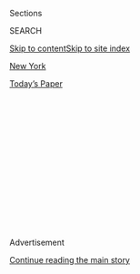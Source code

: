 <div id="app">

<div>

<div>

<div>

<div class="NYTAppHideMasthead css-1q2w90k e1suatyy0">

<div class="section css-ui9rw0 e1suatyy2">

<div class="css-eph4ug er09x8g0">

<div class="css-6n7j50">

</div>

<span class="css-1dv1kvn">Sections</span>

<div class="css-10488qs">

<span class="css-1dv1kvn">SEARCH</span>

</div>

[Skip to content](#site-content)[Skip to site index](#site-index)

</div>

<div id="masthead-section-label" class="css-1wr3we4 eaxe0e00">

[New
York](https://www.nytimes3xbfgragh.onion/section/nyregion)

</div>

<div class="css-10698na e1huz5gh0">

</div>

</div>

<div id="masthead-bar-one" class="section hasLinks css-15hmgas e1csuq9d3">

<div class="css-uqyvli e1csuq9d0">

</div>

<div class="css-1uqjmks e1csuq9d1">

</div>

<div class="css-9e9ivx">

[](https://myaccount.nytimes3xbfgragh.onion/auth/login?response_type=cookie&client_id=vi)

</div>

<div class="css-1bvtpon e1csuq9d2">

[Today’s
Paper](https://www.nytimes3xbfgragh.onion/section/todayspaper)

</div>

</div>

</div>

</div>

<div data-aria-hidden="false">

<div id="site-content" data-role="main">

<div>

<div class="css-1aor85t" style="opacity:0.000000001;z-index:-1;visibility:hidden">

<div class="css-1hqnpie">

<div class="css-epjblv">

<span class="css-17xtcya">[New
York](/section/nyregion)</span><span class="css-x15j1o">|</span><span class="css-fwqvlz">First
Pandemic, Now Ransomware: Attack Forces Hartford to Postpone
School</span>

</div>

<div class="css-k008qs">

<div class="css-1iwv8en">

<span class="css-18z7m18"></span>

<div>

</div>

</div>

<span class="css-1n6z4y">https://nyti.ms/2DGAKNh</span>

<div class="css-1705lsu">

<div class="css-4xjgmj">

<div class="css-4skfbu" data-role="toolbar" data-aria-label="Social Media Share buttons, Save button, and Comments Panel with current comment count" data-testid="share-tools">

  - 
  - 
  - 
  - 
    
    <div class="css-6n7j50">
    
    </div>

  - 

</div>

</div>

</div>

</div>

</div>

</div>

<div class="css-13pd83m">

</div>

<div id="top-wrapper" class="css-1sy8kpn">

<div id="top-slug" class="css-l9onyx">

Advertisement

</div>

[Continue reading the main
story](#after-top)

<div class="ad top-wrapper" style="text-align:center;height:100%;display:block;min-height:250px">

<div id="top" class="place-ad" data-position="top" data-size-key="top">

</div>

</div>

<div id="after-top">

</div>

</div>

<div>

<div id="sponsor-wrapper" class="css-1hyfx7x">

<div id="sponsor-slug" class="css-19vbshk">

Supported by

</div>

[Continue reading the main
story](#after-sponsor)

<div id="sponsor" class="ad sponsor-wrapper" style="text-align:center;height:100%;display:block">

</div>

<div id="after-sponsor">

</div>

</div>

<div class="css-186x18t">

</div>

<div class="css-1vkm6nb ehdk2mb0">

# First Pandemic, Now Ransomware: Attack Forces Hartford to Postpone School

</div>

Officials were not sure when the Connecticut city’s 18,000 public school
students would be able to return to class.

<div class="css-18e8msd">

<div class="css-vp77d3 epjyd6m0">

<div class="css-hus3qt ey68jwv0" data-aria-hidden="true">

[![Michael
Gold](https://static01.graylady3jvrrxbe.onion/images/2018/06/12/multimedia/author-michael-gold/author-michael-gold-thumbLarge.png
"Michael Gold")](https://www.nytimes3xbfgragh.onion/by/michael-gold)

</div>

<div class="css-1baulvz">

By [<span class="css-1baulvz last-byline" itemprop="name">Michael
Gold</span>](https://www.nytimes3xbfgragh.onion/by/michael-gold)

</div>

</div>

  - 
    
    <div class="css-ld3wwf e16638kd2">
    
    Sept. 8,
    2020
    
    </div>

  - 
    
    <div class="css-4xjgmj">
    
    <div class="css-d8bdto" data-role="toolbar" data-aria-label="Social Media Share buttons, Save button, and Comments Panel with current comment count" data-testid="share-tools">
    
      - 
      - 
      - 
      - 
        
        <div class="css-6n7j50">
        
        </div>
    
      - 
    
    </div>
    
    </div>

</div>

</div>

<div class="section meteredContent css-1r7ky0e" name="articleBody" itemprop="articleBody">

<div class="css-1fanzo5 StoryBodyCompanionColumn">

<div class="css-53u6y8">

All summer long, educators and officials in Hartford, Conn., readied the
city’s schools to reopen in the midst of a pandemic. They rearranged
classrooms, adjusted schedules and distributed electronic devices as
they prepared to welcome some students back to buildings that had been
dormant for months.

But on Tuesday, the scheduled first day of the school year, the district
found itself paralyzed by a virus entirely different than the one they
had been expecting: a ransomware attack that forced Hartford to postpone
opening its public schools.

Like many districts across the country, the city had adopted a hybrid
model for reopening, in which some students would return to school
buildings while others would remain in a virtual setting.

After city employees spent Tuesday restoring systems that were
compromised in the attack, Hartford’s public schools were expected to
open on Wednesday, the superintendent, Leslie Torres-Rodriguez, said.

</div>

</div>

<div class="css-1fanzo5 StoryBodyCompanionColumn">

<div class="css-53u6y8">

Though Hartford officials were still investigating the attack and
assessing its impact, they did not believe that any personal or
financial information had been stolen, Mayor Luke Bronin said at a news
conference.

But the cyberattack left the 18,000 students enrolled in Hartford’s
school district, one of Connecticut’s largest, in limbo at a time of
nationwide uncertainty over pandemic-era education.

“We had a very unusual summer with everything we had to do to get ready
to go back,” John Fergus, a spokesman for Hartford schools, said. “So
this is not something I thought we’d be dealing with on the first day.”

Ransomware attacks, in which hackers shut down entire computer networks
and demand payments to restore access, have been a [growing problem for
municipalities and
businesses](https://www.nytimes3xbfgragh.onion/2020/02/09/technology/ransomware-attacks.html?module=inline)
across the United States in recent years.

After a number of locales in Connecticut fell victim to the crime last
year — including the school district in Wolcott, Conn., which was [hit
twice in four
months](https://www.usnews.com/news/best-states/connecticut/articles/2019-09-10/ransomware-attack-hits-school-district-twice-in-4-months)
— the statewide school boards association [urged districts to boost
their
cybersecurity](https://www.courant.com/news/connecticut/hc-news-cyber-attacks-schools-towns-ransom-20190831-jrkimu7h2fbvneiiungecspq3y-story.html)
protections.

</div>

</div>

<div class="css-1fanzo5 StoryBodyCompanionColumn">

<div class="css-53u6y8">

Hartford, where the school district shares technology resources with the
city government, spent about $500,000 upgrading its security system last
year, Mr. Bronin said on Tuesday. He added he believed that investment
helped the city successfully respond to this attack.

Hartford officials first learned of the ransomware attack on Saturday,
when they discovered that more than 200 of the city’s servers, including
some used by the school system, the police department and 911
dispatchers, had been compromised.

Mr. Bronin said that while Hartford, the state’s capital and its fourth
most-populous city, had been the target of hacking attempts in the past,
the ransomware attack was “the most extensive and significant” of recent
years.

The city was able to quickly shut down servers and freeze its technology
systems, Mr. Bronin said. The city’s police, fire and 911 systems
continued to run smoothly, and the authorities did not believe any
sensitive data had been stolen. Hartford did not have to pay a ransom to
regain access to its servers.

But over the weekend, many of the servers and technology systems needed
to be restored and rebooted, a process that took a considerable amount
of time and was still ongoing as of Tuesday morning, Mr. Bronin said.

Among the impacted systems were the school district’s student
information system, which has personal data, academic records and
schedules, and a transportation system that provides real-time
information about school bus routes.

Dr. Torres-Rodriguez, the Hartford schools superintendent, said that the
student information system had been fully restored by midnight on
Tuesday, after a seven-hour rebooting process. But at around 4:30 a.m.,
the transportation system had not yet been fully repaired.

</div>

</div>

<div class="css-1fanzo5 StoryBodyCompanionColumn">

<div class="css-53u6y8">

Though most of Hartford’s students had opted for remote education, a
significant number were still expected to attend in-person classes on
Tuesday. Concerned that those students would not have safe
transportation, the superintendent decided to cancel school, she said.

“If we know that we have nearly 4,000 students that are expecting to
come to school, relying on bus transportation, than we have to make sure
that we make that available,’’ Dr. Torres-Rodriguez said.

In addition to restoring the school district’s information systems, city
employees were also going “school to school, desktop to desktop” to make
sure that teachers’ equipment was not affected and could be safely used
for in-person and remote instruction, Mr. Bronin, the mayor, said.

Mr. Bronin also said officials were not sure who was behind the attack
or whether it was intended to target the first day of school. The
Hartford police chief, Jason Thody, said officers were investigating and
had sought assistance from the F.B.I.

School districts across the United States have increasingly been
targeted by hacks and cyberattacks. Last week, the public school system
in Miami-Dade County, Fla., was hit with multiple [cyberattacks on the
first day of
school.](https://www.nytimes3xbfgragh.onion/2020/09/03/us/miami-dade-school-cyberattack.html?module=inline)
A 16-year-old student was later arrested and charged in connection with
them.

</div>

</div>

<div>

</div>

</div>

<div>

</div>

<div>

</div>

<div>

</div>

<div>

<div id="bottom-wrapper" class="css-1ede5it">

<div id="bottom-slug" class="css-l9onyx">

Advertisement

</div>

[Continue reading the main
story](#after-bottom)

<div id="bottom" class="ad bottom-wrapper" style="text-align:center;height:100%;display:block;min-height:90px">

</div>

<div id="after-bottom">

</div>

</div>

</div>

</div>

</div>

## Site Index

<div>

</div>

## Site Information Navigation

  - [© <span>2020</span> <span>The New York Times
    Company</span>](https://help.nytimes3xbfgragh.onion/hc/en-us/articles/115014792127-Copyright-notice)

<!-- end list -->

  - [NYTCo](https://www.nytco.com/)
  - [Contact
    Us](https://help.nytimes3xbfgragh.onion/hc/en-us/articles/115015385887-Contact-Us)
  - [Work with us](https://www.nytco.com/careers/)
  - [Advertise](https://nytmediakit.com/)
  - [T Brand Studio](http://www.tbrandstudio.com/)
  - [Your Ad
    Choices](https://www.nytimes3xbfgragh.onion/privacy/cookie-policy#how-do-i-manage-trackers)
  - [Privacy](https://www.nytimes3xbfgragh.onion/privacy)
  - [Terms of
    Service](https://help.nytimes3xbfgragh.onion/hc/en-us/articles/115014893428-Terms-of-service)
  - [Terms of
    Sale](https://help.nytimes3xbfgragh.onion/hc/en-us/articles/115014893968-Terms-of-sale)
  - [Site
    Map](https://spiderbites.nytimes3xbfgragh.onion)
  - [Help](https://help.nytimes3xbfgragh.onion/hc/en-us)
  - [Subscriptions](https://www.nytimes3xbfgragh.onion/subscription?campaignId=37WXW)

</div>

</div>

</div>

</div>
